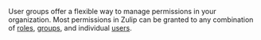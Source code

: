 User groups offer a flexible way to manage permissions in your organization.
Most permissions in Zulip can be granted to any combination of
[roles](/help/roles-and-permissions), [groups](/help/user-groups), and
individual [users](/help/manage-a-user).
